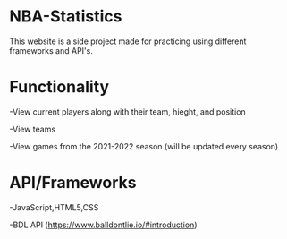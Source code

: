 # NBA-Statistics
This website is a side project made for practicing using different frameworks and API's.

# Functionality
-View current players along with their team, hieght, and position

-View teams

-View games from the 2021-2022 season (will be updated every season)

# API/Frameworks
-JavaScript,HTML5,CSS

-BDL API (https://www.balldontlie.io/#introduction)
